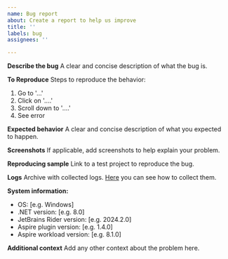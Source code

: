 ```yaml
---
name: Bug report
about: Create a report to help us improve
title: ''
labels: bug
assignees: ''

---
```


**Describe the bug**
A clear and concise description of what the bug is.

**To Reproduce**
Steps to reproduce the behavior:
1. Go to '...'
2. Click on '....'
3. Scroll down to '....'
4. See error

**Expected behavior**
A clear and concise description of what you expected to happen.

**Screenshots**
If applicable, add screenshots to help explain your problem.

**Reproducing sample**
Link to a test project to reproduce the bug.

**Logs**
Archive with collected logs. [Here](https://www.jetbrains.com/help/rider/NET_Aspire_troubleshooting.html) you can see how to collect them.

**System information:**
 - OS: [e.g. Windows]
 - .NET version: [e.g. 8.0]
 - JetBrains Rider version: [e.g. 2024.2.0]
 - Aspire plugin version: [e.g. 1.4.0]
 - Aspire workload version: [e.g. 8.1.0]

**Additional context**
Add any other context about the problem here.
